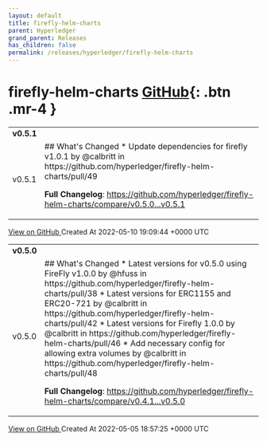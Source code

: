 ```yaml
---
layout: default
title: firefly-helm-charts
parent: Hyperledger
grand_parent: Releases
has_children: false
permalink: /releases/hyperledger/firefly-helm-charts
---
```


# firefly-helm-charts <span class="fs-3 right-align">[GitHub](https://github.com/hyperledger/firefly-helm-charts){: .btn .mr-4 }</span>


<div>
    <table>
        <tr>
            <td colspan="2">
                <b>
                    v0.5.1
                </b>
            </td>
        </tr>
        <tr>
            <td>
                <span class="chip">
                    v0.5.1
                </span>
            </td>
            <td>
                ## What's Changed
* Update dependencies for firefly v1.0.1 by @calbritt in https://github.com/hyperledger/firefly-helm-charts/pull/49


**Full Changelog**: https://github.com/hyperledger/firefly-helm-charts/compare/v0.5.0...v0.5.1
            </td>
        </tr>
    </table>
    <a href="https://github.com/hyperledger/firefly-helm-charts/releases/tag/v0.5.1" class=".btn">
        View on GitHub
    </a>
    <span class="right-align">
        Created At 2022-05-10 19:09:44 +0000 UTC
    </span>
</div>

<div>
    <table>
        <tr>
            <td colspan="2">
                <b>
                    v0.5.0
                </b>
            </td>
        </tr>
        <tr>
            <td>
                <span class="chip">
                    v0.5.0
                </span>
            </td>
            <td>
                ## What's Changed
* Latest versions for v0.5.0 using FireFly v1.0.0 by @hfuss in https://github.com/hyperledger/firefly-helm-charts/pull/38
* Latest versions for ERC1155 and ERC20-721 by @calbritt in https://github.com/hyperledger/firefly-helm-charts/pull/42
* Latest versions for Firefly 1.0.0 by @calbritt in https://github.com/hyperledger/firefly-helm-charts/pull/46
* Add necessary config for allowing extra volumes by @calbritt in https://github.com/hyperledger/firefly-helm-charts/pull/48


**Full Changelog**: https://github.com/hyperledger/firefly-helm-charts/compare/v0.4.1...v0.5.0
            </td>
        </tr>
    </table>
    <a href="https://github.com/hyperledger/firefly-helm-charts/releases/tag/v0.5.0" class=".btn">
        View on GitHub
    </a>
    <span class="right-align">
        Created At 2022-05-05 18:57:25 +0000 UTC
    </span>
</div>

